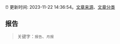 :alarm_clock: 更新时间: 2023-11-22 14:36:54。[文章来源](/README.md)、[文章分类](/TAGS.md)

## 报告


> 关键字：`报告`、`月报`



